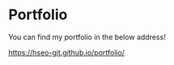 # Portfolio

You can find my portfolio in the below address!

https://hseo-git.github.io/portfolio/

